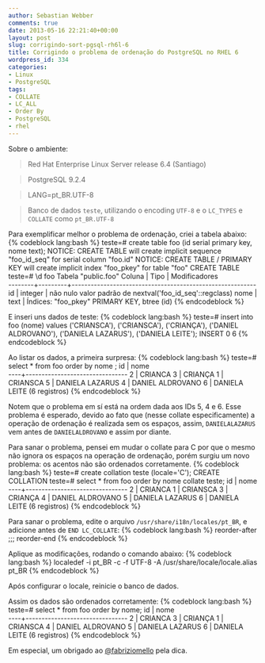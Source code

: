 ```yaml
---
author: Sebastian Webber
comments: true
date: 2013-05-16 22:21:40+00:00
layout: post
slug: corrigindo-sort-pgsql-rh6l-6
title: Corrigindo o problema de ordenação do PostgreSQL no RHEL 6
wordpress_id: 334
categories:
- Linux
- PostgreSQL
tags:
- COLLATE
- LC_ALL
- Order By
- PostgreSQL
- rhel
---
```


Sobre o ambiente:


> Red Hat Enterprise Linux Server release 6.4 (Santiago)

> PostgreSQL 9.2.4

> LANG=pt_BR.UTF-8

> Banco de dados <code>teste</code>, utilizando o encoding <code>UTF-8</code> e o <code>LC_TYPES</code> e <code>COLLATE</code> como <code>pt_BR.UTF-8</code>


Para exemplificar melhor o problema de ordenação, criei a tabela abaixo:
{% codeblock lang:bash %}
teste=# create table foo (id serial primary key, nome text);
NOTICE:  CREATE TABLE will create implicit sequence "foo_id_seq" for serial column "foo.id"
NOTICE:  CREATE TABLE / PRIMARY KEY will create implicit index "foo_pkey" for table "foo"
CREATE TABLE
teste=# \d foo
                             Tabela "public.foo"
 Coluna |  Tipo   |                      Modificadores                       
--------+---------+----------------------------------------------------------
 id     | integer | não nulo valor padrão de nextval('foo_id_seq'::regclass)
 nome   | text    | 
Índices:
    "foo_pkey" PRIMARY KEY, btree (id)
{% endcodeblock %}

E inseri uns dados de teste:
{% codeblock lang:bash %}
teste=# insert into foo (nome) values ('CRIANSCA'), ('CRIANSCA'), ('CRIANÇA'), ('DANIEL ALDROVANO'), ('DANIELA LAZARUS'), ('DANIELA LEITE');
INSERT 0 6
{% endcodeblock %}

Ao listar os dados, a primeira surpresa:
{% codeblock lang:bash %}
teste=# select * from foo order by nome ;
 id |              nome              
----+--------------------------------
  2 | CRIANCA
  3 | CRIANÇA
  1 | CRIANSCA
  5 | DANIELA LAZARUS
  4 | DANIEL ALDROVANO
  6 | DANIELA LEITE
(6 registros)
{% endcodeblock %}

Notem que o problema em sí está na ordem dada aos IDs 5, 4 e 6. Esse problema é esperado, devido ao fato que (nesse collate especificamente) a operação de ordenação é realizada sem os espaços, assim, <code>DANIELALAZARUS</code> vem antes de <code>DANIELALDROVANO</code> e assim por diante.

Para sanar o problema, pensei em mudar o collate para C por que o mesmo não ignora os espaços na operação de ordenação, porém surgiu um novo problema: os acentos não são ordenados corretamente. 
{% codeblock lang:bash %}
teste=# create collation teste (locale='C');
CREATE COLLATION
teste=# select * from foo order by nome collate teste;
 id |              nome              
----+--------------------------------
  2 | CRIANCA
  1 | CRIANSCA
  3 | CRIANÇA
  4 | DANIEL ALDROVANO
  5 | DANIELA LAZARUS
  6 | DANIELA LEITE
(6 registros)
{% endcodeblock %}

Para sanar o problema, edite o arquivo <code>/usr/share/i18n/locales/pt_BR</code>, e adicione antes de <code>END LC_COLLATE</code>:
{% codeblock lang:bash %}
reorder-after <U00A0>
<U0020><CAP>;<CAP>;<CAP>;<U0020>
reorder-end
{% endcodeblock %}

Aplique as modificações, rodando o comando abaixo:
{% codeblock lang:bash %}
localedef -i pt_BR -c -f UTF-8 -A /usr/share/locale/locale.alias pt_BR
{% endcodeblock %}

Após configurar o locale, reinicie o banco de dados.

Assim os dados são ordenados corretamente:
{% codeblock lang:bash %}
teste=# select * from foo order by nome;
 id |              nome              
----+--------------------------------
  2 | CRIANCA
  3 | CRIANÇA
  1 | CRIANSCA
  4 | DANIEL ALDROVANO
  5 | DANIELA LAZARUS
  6 | DANIELA LEITE
(6 registros)
{% endcodeblock %}


Em especial, um obrigado ao [@fabriziomello](http://fabriziomello.github.io) pela dica.
